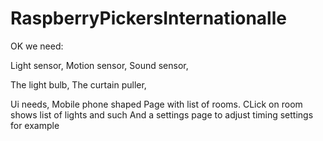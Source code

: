 # RaspberryPickersInternationalle
OK we need:

Light sensor,
Motion sensor,
Sound sensor,

The light bulb,
The curtain puller,

Ui needs,
Mobile phone shaped
Page with list of rooms.
CLick on room shows list of lights and such
And a settings page to adjust timing settings for example


